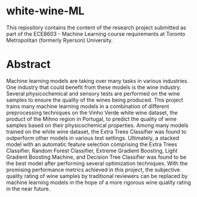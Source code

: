 # white-wine-ML
This repository contains the content of the research project submitted as part of the ECE8603 - Machine Learning course requirements at Toronto Metropolitan (formerly Ryerson) University.
# Abstract
Machine learning models are taking over many tasks in various industries. One industry that could benefit from these models is the wine industry. Several physicochemical and sensory tests are performed on the wine samples to ensure the quality of the wines being produced. This project trains many machine learning models in a combination of different preprocessing techniques on the Vinho Verde white wine dataset, the product of the Mihno region in Portugal, to predict the quality of wine samples based on their physicochemical properties. Among many models trained on the white wine dataset, the Extra Trees Classifier was found to outperform other models in various test settings. Ultimately, a stacked model with an automatic feature selection comprising the Extra Trees Classifier, Random Forest Classifier, Extreme Gradient Boosting, Light Gradient Boosting Machine, and Decision Tree Classifier was found to be the best model after performing several optimization techniques. With the promising performance metrics achieved in this project, the subjective quality rating of wine samples by traditional reviewers can be replaced by machine learning models in the hope of a more rigorous wine quality rating in the near future.
